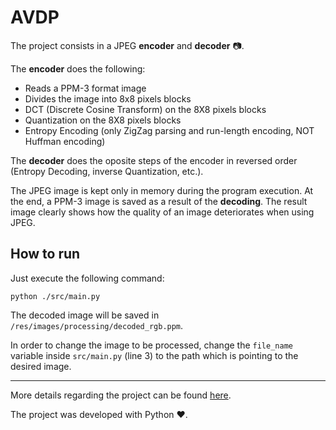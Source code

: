 # AVDP

The project consists in a JPEG **encoder** and **decoder** :camera:.

The **encoder** does the following:

- Reads a PPM-3 format image
- Divides the image into 8x8 pixels blocks
- DCT (Discrete Cosine Transform) on the 8X8 pixels blocks
- Quantization on the 8X8 pixels blocks
- Entropy Encoding (only ZigZag parsing and run-length encoding, NOT Huffman encoding)

The **decoder** does the oposite steps of the encoder in reversed order (Entropy Decoding, inverse Quantization, etc.).

The JPEG image is kept only in memory during the program execution. At the end, a PPM-3 image is saved as a result of the **decoding**. The result image clearly shows how the quality of an image deteriorates when using JPEG.

## How to run

Just execute the following command:

`python ./src/main.py`

The decoded image will be saved in `/res/images/processing/decoded_rgb.ppm`.

In order to change the image to be processed, change the `file_name` variable inside `src/main.py` (line 3) to the path which is pointing to the desired image.

***

More details regarding the project can be found [here](http://www.cs.ubbcluj.ro/~forest/pdav/labs.html).

The project was developed with Python :heart:.
